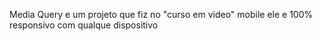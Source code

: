 Media Query e um projeto que fiz no "curso em video"
mobile ele e 100% responsivo com qualque dispositivo 
